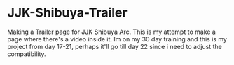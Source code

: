 # JJK-Shibuya-Trailer
Making a Trailer page for JJK Shibuya Arc.
This is my attempt to make a page where there's a video inside it.
Im on my 30 day training and this is my project from day 17-21, perhaps it'll go till day 22 since i need to adjust the compatibility.
